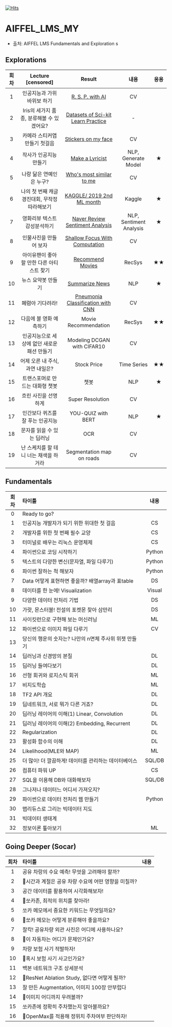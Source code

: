 [![Hits](https://hits.seeyoufarm.com/api/count/incr/badge.svg?url=https%3A%2F%2Fgithub.com%2Fthk-lightman%2FAIFFEL_LMS_MY&count_bg=%2379C83D&title_bg=%23555555&icon=&icon_color=%23E7E7E7&title=hits&edge_flat=false)](https://hits.seeyoufarm.com)

# AIFFEL_LMS_MY

- 출처: AIFFEL LMS Fundamentals and Exploration s 

## Explorations

| 회차 |            Lecture<br/>[censored]            |                            Result                            |          내용           | 응용 |
| :--: | :-------------------------------------------: | :----------------------------------------------------------: | :---------------------: | :--: |
|  1   |          인공지능과 가위바위보 하기           | [R. S. P. with AI](https://github.com/thk-lightman/AIFFEL_LMS_MY/blob/master/%5BE-01%5D%20%EC%9D%B8%EA%B3%B5%EC%A7%80%EB%8A%A5%EA%B3%BC%20%EA%B0%80%EC%9C%84%EB%B0%94%EC%9C%84%EB%B3%B4.ipynb) |           CV            |      |
|  2   |   Iris의 세가지 품종, 분류해볼 수 있겠어요?   | [Datasets of Sci-kit Learn Practice](https://github.com/thk-lightman/AIFFEL_LMS_MY/blob/master/%5BE-02%5D%20sklearn.datasets%20%EC%97%B0%EC%8A%B5.ipynb) |            -            |      |
|  3   |         카메라 스티커앱 만들기 첫걸음         | [Stickers on my face](https://github.com/thk-lightman/AIFFEL_LMS_MY/blob/master/%5BE-03%5D%20Stikers%20On%20My%20face.ipynb) |           CV            |      |
|  4   |            작사가 인공지능 만들기             | [Make a Lyricist](https://github.com/thk-lightman/AIFFEL_LMS_MY/blob/master/%5BE-04%5D%20Make%20a%20Lyricsht.ipynb) |   NLP, Generate Model   |  ★   |
|  5   |           나랑 닮은 연예인은 누구?            | [Who's most similar to me](https://github.com/thk-lightman/AIFFEL_LMS_MY/blob/master/%5BE-05%5D%20Who's%20similarest%20to%20me.ipynb) |           CV            |      |
|  6   | 나의 첫 번째 캐글 경진대회, 무작정 따라해보기 | [KAGGLE/ 2019 2nd ML month](https://github.com/thk-lightman/AIFFEL_LMS_MY/blob/master/%5BE-06%5D%20KAGGLE%2C%202019%202nd%20ML%20month.ipynb) |         Kaggle          |  ★   |
|  7   |         영화리뷰 텍스트 감성분석하기          | [Naver Review Sentiment Analysis](https://github.com/thk-lightman/AIFFEL_LMS_MY/blob/master/%5BE-07%5D%20Naver%20Review%20Sentiment%20Analysis.ipynb) | NLP, Sentiment Analysis |  ★   |
|  8   |            인물사진을 만들어 보자             | [Shallow Focus With Computation](https://github.com/thk-lightman/AIFFEL_LMS_MY/blob/master/%5BE-08%5D%20Shallow%20Focus%20With%20Computation.ipynb) |           CV            |      |
|  9   |   아이유팬이 좋아할 만한 다른 아티스트 찾기   | [Recommend Movies](https://github.com/thk-lightman/AIFFEL_LMS_MY/blob/master/%5BE-09%5D%20Recommend%20Movies.ipynb) |         RecSys          |  ★★  |
|  10  |              뉴스 요약봇 만들기               |                      [Summarize News]()                      |           NLP           |  ★   |
|  11  |               폐렴아 기다려라!                |            [Pneumonia Classification with CNN]()             |           CV            |      |
|  12  |            다음에 볼 영화 예측하기            |                     Movie Recommendation                     |         RecSys          |  ★★  |
|  13  |  인공지능으로 세상에 없던 새로운 패션 만들기  |                 Modeling DCGAN with CIFAR10                  |           CV            |      |
|  14  |        어제 오른 내 주식, 과연 내일은?        |                         Stock Price                          |       Time Series       |  ★★  |
|  15  |        트랜스포머로 만드는 대화형 챗봇        |                             챗봇                             |           NLP           |  ★   |
|  16  |             흐린 사진을 선명하게              |                       Super Resolution                       |           CV            |      |
|  17  |       인간보다 퀴즈를 잘 푸는 인공지능        |                      YOU-QUIZ with BERT                      |           NLP           |  ★   |
|  18  |          문자를 읽을 수 있는 딥러닝           |                             OCR                              |           CV            |      |
|  19  |    난 스케치를 할 테니 너는 채색을 하거라     |                  Segmentation map on roads                   |           CV            |      |

## Fundamentals

| 회차 | 타이틀                                                |  내용  |
| :--: | :---------------------------------------------------- | :----: |
|  0   | Ready to go?                                          |        |
|  1   | 인공지능 개발자가 되기 위한 위대한 첫 걸음            |   CS   |
|  2   | 개발자를 위한 첫 번째 필수 교양                       |   CS   |
|  3   | 터미널로 배우는 리눅스 운영체제                       |   CS   |
|  4   | 파이썬으로 코딩 시작하기                              | Python |
|  5   | 텍스트의 다양한 변신(문자열, 파일 다루기)             | Python |
|  6   | 파이썬 잘하는 척 해보자                               | Python |
|  7   | Data 어떻게 표현하면 좋을까? 배열array과 표table      |   DS   |
|  8   | 데이터를 한 눈에! Visualization                       | Visual |
|  9   | 다양한 데이터 전처리 기법                             |   DS   |
|  10  | 가랏, 몬스터볼! 전설의 포켓몬 찾아 삼만리             |   DS   |
|  11  | 사이킷런으로 구현해 보는 머신러닝                     |   ML   |
|  12  | 파이썬으로 이미지 파일 다루기                         |   CV   |
|  13  | 당신의 행운의 숫자는? 나만의 n면체 주사위 위젯 만들기 |        |
|  14  | 딥러닝과 신경망의 본질                                |   DL   |
|  15  | 딥러닝 들여다보기                                     |   DL   |
|  16  | 선형 회귀와 로지스틱 회귀                             |   ML   |
|  17  | 비지도학습                                            |   ML   |
|  18  | TF2 API 개요                                          |   DL   |
|  19  | 딥네트워크, 서로 뭐가 다른 거죠?                      |   DL   |
|  20  | 딥러닝 레이어의 이해(1) Linear, Convolution           |   DL   |
|  21  | 딥러닝 레이어의 이해(2) Embedding, Recurrent          |   DL   |
|  22  | Regularization                                        |   DL   |
|  23  | 활성화 함수의 이해                                    |   DL   |
|  24  | Likelihood(MLE와 MAP)                                 |   ML   |
|  25  | 더 많이! 더 깔끔하게! 데이터를 관리하는 데이터베이스  | SQL/DB |
|  26  | 컴퓨터 파워 UP                                        |   CS   |
|  27  | SQL을 이용해 DB와 대화해보자                          | SQL/DB |
|  28  | 그나저나 데이터느 어디서 가져오지?                    |        |
|  29  | 파이썬으로 데이터 전처리 웹 만들기                    | Python |
|  30  | 맵리듀스로 그리는 빅데이터 지도                       |        |
|  31  | 빅데이터 생태계                                       |        |
|  32  | 정보이론 톺아보기                                     |   ML   |

## Going Deeper (Socar)

| 회차 | 타이틀                                              | 내용 |
| :--: | :-------------------------------------------------- | :--: |
|  1   | 공유 차랑의 수요 예측! 무엇을 고려해야 할까?        |      |
|  2   | 🚩시간과 계절은 공유 차량 수요에 어떤 영향을 미칠까? |      |
|  3   | 공간 데이터를 활용하여 시각화해보자!                |      |
|  4   | 🚩쏘카존, 최적의 위치를 찾아라!                      |      |
|  5   | 쏘카 메모에서 중요한 키워드는 무엇일까요?           |      |
|  6   | 🚩쏘카 메모는 어떻게 분류해야 좋을까요?              |      |
|  7   | 찰칵! 공유차량 외관 사진은 어디에 사용하나요?       |      |
|  8   | 🚩이 자동차는 어디가 문제인가요?                     |      |
|  9   | 차량 보험 사기 적발하자!                            |      |
|  10  | 🚩혹시 보험 사기 사고인가요?                         |      |
|  11  | 백본 네트워크 구조 상세분석                         |      |
|  12  | 🚩ResNet Ablation Study, 없다면 어떻게 될까?         |      |
|  13  | 잘 만든 Augmentation, 이미지 100장 안부럽다         |      |
|  14  | 🚩이미지 어디까지 우려볼까?                          |      |
|  15  | 쏘카존에 정확히 주차했는지 알아볼까요?              |      |
|  16  | 🚩OpenMax를 적용해 정위치 주차여부 판단하자!         |      |

